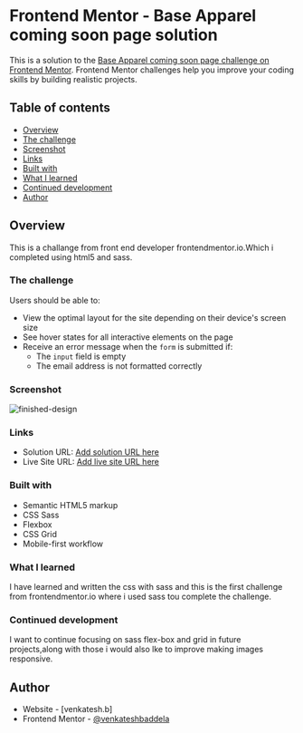 # Frontend Mentor - Base Apparel coming soon page solution

This is a solution to the [Base Apparel coming soon page challenge on Frontend Mentor](https://www.frontendmentor.io/challenges/base-apparel-coming-soon-page-5d46b47f8db8a7063f9331a0). Frontend Mentor challenges help you improve your coding skills by building realistic projects.

## Table of contents

- [Overview](#overview)
- [The challenge](#the-challenge)
- [Screenshot](#screenshot)
- [Links](#links)
- [Built with](#built-with)
- [What I learned](#what-i-learned)
- [Continued development](#continued-development)
- [Author](#author)

## Overview

This is a challange from front end developer frontendmentor.io.Which i completed using html5 and sass.

### The challenge

Users should be able to:

- View the optimal layout for the site depending on their device's screen size
- See hover states for all interactive elements on the page
- Receive an error message when the `form` is submitted if:
  - The `input` field is empty
  - The email address is not formatted correctly

### Screenshot

![finished-design](https://user-images.githubusercontent.com/84497133/120109621-d4363480-c187-11eb-82a0-3f1ae790d6f6.png)

### Links

- Solution URL: [Add solution URL here](https://github.com/venkateshbaddela/base-apparel)
- Live Site URL: [Add live site URL here](https://venkateshbaddela.github.io/base-apparel/)

### Built with

- Semantic HTML5 markup
- CSS Sass
- Flexbox
- CSS Grid
- Mobile-first workflow

### What I learned

I have learned and written the css with sass and this is the first challenge from frontendmentor.io where i used sass tou complete the challenge.

### Continued development

I want to continue focusing on sass flex-box and grid in future projects,along with those i would also lke to improve making images responsive.

## Author

- Website - [venkatesh.b]
- Frontend Mentor - [@venkateshbaddela](https://www.frontendmentor.io/profile/venkateshbaddela)
